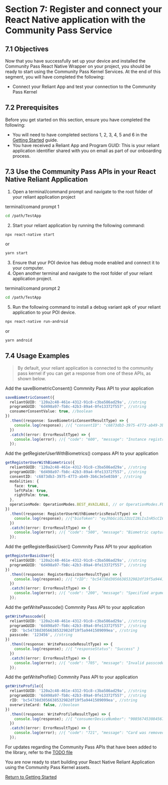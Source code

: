 # Section 7: Register and connect your React Native application with the Community Pass Service

## 7.1 Objectives

Now that you have successfully set up your device and installed the Community Pass React Native Wrapper on your project, you should be ready to start using the Community Pass Kernel Services. At the end of this segment, you will have completed the following:

- Connect your Reliant App and test your connection to the Community Pass Kernel

## 7.2 Prerequisites

Before you get started on this section, ensure you have completed the following:

- You will need to have completed sections 1, 2, 3, 4, 5 and 6 in the [Getting Started](README.md) guide.
- You have received a Reliant App and Program GUID: This is your reliant application identifier shared with you on email as part of our onboarding process.

## 7.3 Use the Community Pass APIs in your React Native Reliant Application

1. Open a terminal/command prompt and navigate to the root folder of your reliant application project

terminal/comand prompt 1

```sh
cd /path/TestApp
```

2. Start your reliant application by running the following command:

```sh
npx react-native start
```

or

```sh
yarn start
```

3. Ensure that your POI device has debug mode enabled and connect it to your computer.
4. Open another terminal and navigate to the root folder of your reliant application project.

terminal/comand prompt 2

```sh
cd /path/TestApp
```

5. Run the following command to install a debug variant apk of your reliant application to your POI device.

```sh
npx react-native run-android
```

or

```sh
yarn android
```

## 7.4 Usage Examples

> By default, your reliant application is connected to the community pass kernel if you can get a response from one of these APIs, as shown below.

Add the saveBiometricConsent() Commnity Pass API to your application

```typescript
saveBiometricConsent({
  reliantGUID: '120a2c48-461e-4312-91c8-c3ba586ad29a', //string
  programGUID: '6d498a97-fb8c-42b3-89a4-0fe13372f557', //string
  consumerConsentValue: true, //boolean
})
  .then((response: SaveBiometricConsentResultType) => {
    console.log(response); //{ "consentID": "c6873db3-3975-4773-ab49-3b6c3e5e03b9" , "responseStatus": "SUCCESS" }
  })
  .catch((error: ErrorResultType) => {
    console.log(error); //{ "code": "600", "message": "Instance registration failed" }
  });
```

Add the getRegisterUserWithBiometrics() compass API to your application

```typescript
getRegisterUserWithBiometrics({
  reliantGUID: '120a2c48-461e-4312-91c8-c3ba586ad29a', //string
  programGUID: '6d498a97-fb8c-42b3-89a4-0fe13372f557', //string
  consentID: 'c6873db3-3975-4773-ab49-3b6c3e5e03b9', //string
  modalities: {
    face: true,
    leftPalm: true,
    rightPalm: true,
  },
  operationMode: OperationModes.BEST_AVAILABLE, // or OperationModes.FULL
})
  .then((response: RegisterUserWithBiometricsResultType) => {
    console.log(response); //{"bioToken": "eyJhbGciOiJIUzI1NiIsInR5cCI6IkpXVCJ9.eyJzdWIiOiIxMjM0NTY3ODkwIiwibmFtZSI6IkpvaG4gRG9lIiwiaWF0IjoxNTE2MjM5MDIyfQ.SflKxwRJSMeKKF2QT4fwpMeJf36POk6yJV_adQssw5c", "enrolmentStatus": "NEW", "programGUID": "6d498a97-fb8c-42b3-89a4-0fe13372f557", "rID": "bc54738d3056638532982df19f5a9441509099ea"}
  })
  .catch((error: ErrorResultType) => {
    console.log(error); //{ "code": "500", "message": "Biometric capture failed" }
  });
```

Add the getRegisterBasicUser() Commnity Pass API to your application

```typescript
getRegisterBasicUser({
  reliantGUID: '120a2c48-461e-4312-91c8-c3ba586ad29a', //string
  programGUID: '6d498a97-fb8c-42b3-89a4-0fe13372f557', //string
})
  .then((response: RegisterBasicUserResultType) => {
    console.log(response); //{ "rID": "bc54738d3056638532982df19f5a9441509099ea" }
  })
  .catch((error: ErrorResultType) => {
    console.log(error); //{ "code": "200", "message": "Specified argument failed the validation" }
  });
```

Add the getWritePasscode() Commnity Pass API to your application

```typescript
getWritePasscode({
  reliantGUID: '120a2c48-461e-4312-91c8-c3ba586ad29a', //string
  programGUID: '6d498a97-fb8c-42b3-89a4-0fe13372f557', //string
  rID: 'bc54738d3056638532982df19f5a9441509099ea', //string
  passcode: '123456', //string
})
  .then((response: WritePasscodeResultType) => {
    console.log(response); //{ "responseStatus": "Success" }
  })
  .catch((error: ErrorResultType) => {
    console.log(error); //{ "code": "705", "message": "Invalid passcode used" }
  });
```

Add the getWriteProfile() Commnity Pass API to your application

```typescript
getWriteProfile({
  reliantGUID: '120a2c48-461e-4312-91c8-c3ba586ad29a', //string
  programGUID: '6d498a97-fb8c-42b3-89a4-0fe13372f557', //string
  rID: 'bc54738d3056638532982df19f5a9441509099ea', //string
  overwriteCard: false, //boolean
})
  .then((response: WriteProfileResultType) => {
    console.log(response); //{ "consumerDeviceNumber": "9085674530845673" }
  })
  .catch((error: ErrorResultType) => {
    console.log(error); //{ "code": "721", "message": "Card was removed during read/write operation" }
  });
```

For updates regarding the Community Pass APIs that have been added to the library, refer to the [TODO file](/TODO.md)

You are now ready to start building your React Native Reliant Application using the Community Pass Kernel assets.

[Return to Getting Started](README.md)
